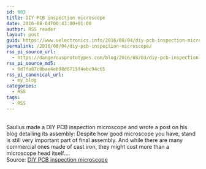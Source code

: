 ```yaml
---
id: 903
title: DIY PCB inspection microscope
date: 2016-08-04T00:43:00+01:00
author: RSS reader
layout: post
guid: https://www.uelectronics.info/2016/08/04/diy-pcb-inspection-microscope/
permalink: /2016/08/04/diy-pcb-inspection-microscope/
rss_pi_source_url:
  - https://dangerousprototypes.com/blog/2016/08/03/diy-pcb-inspection-microscope/
rss_pi_source_md5:
  - 9d7fa07c0bae4eb98d6715f4ebc94c65
rss_pi_canonical_url:
  - my_blog
categories:
  - RSS
tags:
  - RSS
---
```

&#013;  
Saulius made a DIY PCB inspection microscope and wrote a post on his blog detailing its assembly: Despite how good microscope you have, stand is still very important part of final assembly. And while there are many commercial ones made of cast iron, they might cost more than a microscope head itself.…&#013;  
Source: <a href="https://dangerousprototypes.com/blog/2016/08/03/diy-pcb-inspection-microscope/" target="_blank">DIY PCB inspection microscope</a>